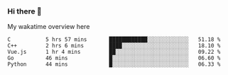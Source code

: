 ### Hi there 👋

<!--
**Jassy930/Jassy930** is a ✨ _special_ ✨ repository because its `README.md` (this file) appears on your GitHub profile.

Here are some ideas to get you started:

- 🔭 I’m currently working on ...
- 🌱 I’m currently learning ...
- 👯 I’m looking to collaborate on ...
- 🤔 I’m looking for help with ...
- 💬 Ask me about ...
- 📫 How to reach me: ...
- 😄 Pronouns: ...
- ⚡ Fun fact: ...
-->

My wakatime overview here
<!--START_SECTION:waka-->
```text
C           5 hrs 57 mins       ████████████░░░░░░░░░░░░░   51.18 % 
C++         2 hrs 6 mins        ████░░░░░░░░░░░░░░░░░░░░░   18.10 % 
Vue.js      1 hr 4 mins         ██░░░░░░░░░░░░░░░░░░░░░░░   09.22 % 
Go          46 mins             █░░░░░░░░░░░░░░░░░░░░░░░░   06.60 % 
Python      44 mins             █░░░░░░░░░░░░░░░░░░░░░░░░   06.33 %
```
<!--END_SECTION:waka-->
